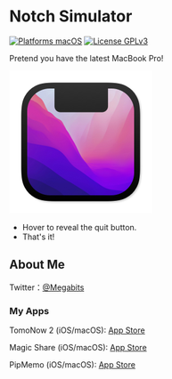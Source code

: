 # Notch Simulator

[![Platforms macOS](https://img.shields.io/badge/Platforms-macOS-purple.svg?style=flat)](http://www.apple.com/macos/)
[![License GPLv3](https://img.shields.io/badge/License-GPLv3-blue.svg?style=flat)](https://www.gnu.org/licenses/gpl-3.0.html)

Pretend you have the latest MacBook Pro!

![Icon](Icon.png)

- Hover to reveal the quit button.
- That's it!

## About Me

Twitter：[@Megabits](https://twitter.com/Megabits_mzq)

### My Apps

TomoNow 2 (iOS/macOS): [App Store](https://apps.apple.com/us/app/id1505296579)

Magic Share (iOS/macOS): [App Store](https://apps.apple.com/us/app/id1438149621)

PipMemo (iOS/macOS): [App Store](https://apps.apple.com/us/app/pipmemo/id1529735620)

